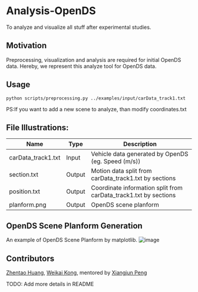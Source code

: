 # Analysis-OpenDS
To analyze and visualize all stuff after experimental studies.
<br>
## Motivation
Preprocessing, visualization and analysis are required for initial OpenDS data. Hereby, we represent this analyze tool for OpenDS data.
  
## Usage
```python scripts/preprocessing.py ../examples/input/carData_track1.txt```

PS:If you want to add a new scene to analyze, than modify coordinates.txt

## File Illustrations:
Name | Type| Description
---|---|---
carData_track1.txt| Input | Vehicle data generated by OpenDS (eg. Speed (m/s))
section.txt | Output | Motion data split from carData_track1.txt by sections
position.txt | Output | Coordinate information split from carData_track1.txt by sections
planform.png | Output | OpenDS scene planform


## OpenDS Scene Planform Generation
An example of OpenDS Scene Planform by matplotlib.
![image](https://github.com/unnc-idl-ucc/Analysis-OpenDS/blob/master/examples/output/planform.png)

## Contributors


[Zhentao Huang](https://github.com/ZhentaoHuang), [Weikai Kong](https://github.com/WeikaiKong), mentored by [Xiangjun Peng](https://github.com/Shiangjun)


TODO: Add more details in README
</br>


